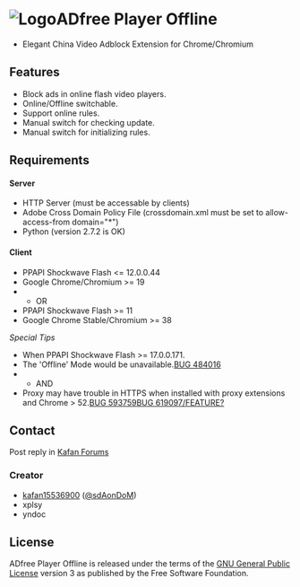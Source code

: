 # ![Logo](https://raw.githubusercontent.com/kafan15536900/ADfree-Player-Offline/Dev/icon/icon32.png)ADfree Player Offline
- Elegant China Video Adblock Extension for Chrome/Chromium

## Features

- Block ads in online flash video players.
- Online/Offline switchable.
- Support online rules.
- Manual switch for checking update.
- Manual switch for initializing rules.

## Requirements

#### Server

- HTTP Server (must be accessable by clients)
- Adobe Cross Domain Policy File (crossdomain.xml must be set to allow-access-from domain="*")
- Python (version 2.7.2 is OK)

#### Client

- PPAPI Shockwave Flash <= 12.0.0.44
- Google Chrome/Chromium >= 19
- - OR
- PPAPI Shockwave Flash >= 11
- Google Chrome Stable/Chromium >= 38

*Special Tips*

- When PPAPI Shockwave Flash >= 17.0.0.171.
- The 'Offline' Mode would be unavailable.[BUG 484016](https://code.google.com/p/chromium/issues/detail?id=484016)
- - AND
- Proxy may have trouble in HTTPS when installed with proxy extensions and Chrome > 52.[BUG 593759](https://bugs.chromium.org/p/chromium/issues/detail?id=593759)[BUG 619097/FEATURE?](https://bugs.chromium.org/p/chromium/issues/detail?id=619097)

## Contact

Post reply in [Kafan Forums](http://bbs.kafan.cn/thread-1514537-1-1.html)

### Creator

- [kafan15536900](http://github.com/kafan15536900) ([@sdAonDoM](https://twitter.com/@sdAonDoM))
- xplsy
- yndoc

## License

ADfree Player Offline is released under the terms of the [GNU General Public License](http://www.gnu.org/licenses/) version 3 as published by the Free Software Foundation.
